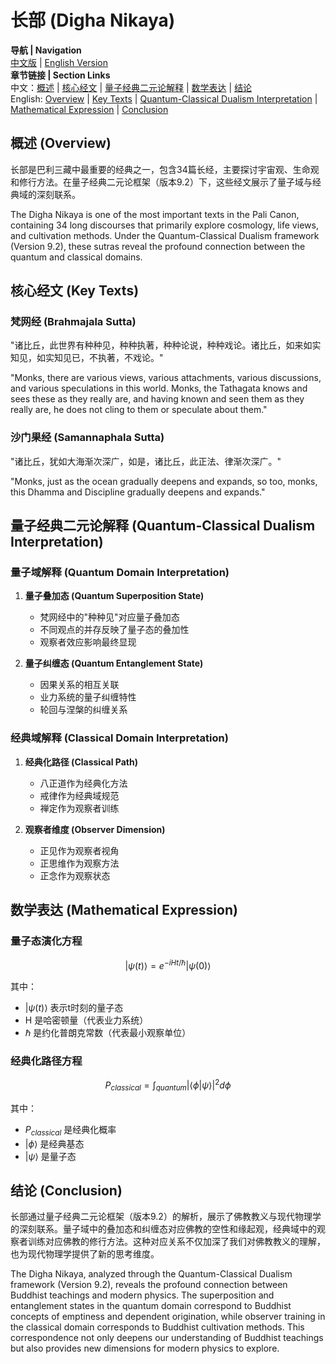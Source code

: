 # 长部 (Digha Nikaya)

**导航 | Navigation**  
[中文版](#长部解析) | [English Version](#digha-nikaya-analysis)  
**章节链接 | Section Links**  
中文：[概述](#概述-overview) | [核心经文](#核心经文-key-texts) | [量子经典二元论解释](#量子经典二元论解释-quantum-classical-dualism-interpretation) | [数学表达](#数学表达-mathematical-expression) | [结论](#结论-conclusion)  
English: [Overview](#概述-overview) | [Key Texts](#核心经文-key-texts) | [Quantum-Classical Dualism Interpretation](#量子经典二元论解释-quantum-classical-dualism-interpretation) | [Mathematical Expression](#数学表达-mathematical-expression) | [Conclusion](#结论-conclusion)

## 概述 (Overview)

长部是巴利三藏中最重要的经典之一，包含34篇长经，主要探讨宇宙观、生命观和修行方法。在量子经典二元论框架（版本9.2）下，这些经文展示了量子域与经典域的深刻联系。

The Digha Nikaya is one of the most important texts in the Pali Canon, containing 34 long discourses that primarily explore cosmology, life views, and cultivation methods. Under the Quantum-Classical Dualism framework (Version 9.2), these sutras reveal the profound connection between the quantum and classical domains.

## 核心经文 (Key Texts)

### 梵网经 (Brahmajala Sutta)
"诸比丘，此世界有种种见，种种执著，种种论说，种种戏论。诸比丘，如来如实知见，如实知见已，不执著，不戏论。"

"Monks, there are various views, various attachments, various discussions, and various speculations in this world. Monks, the Tathagata knows and sees these as they really are, and having known and seen them as they really are, he does not cling to them or speculate about them."

### 沙门果经 (Samannaphala Sutta)
"诸比丘，犹如大海渐次深广，如是，诸比丘，此正法、律渐次深广。"

"Monks, just as the ocean gradually deepens and expands, so too, monks, this Dhamma and Discipline gradually deepens and expands."

## 量子经典二元论解释 (Quantum-Classical Dualism Interpretation)

### 量子域解释 (Quantum Domain Interpretation)
1. **量子叠加态 (Quantum Superposition State)**
   - 梵网经中的"种种见"对应量子叠加态
   - 不同观点的并存反映了量子态的叠加性
   - 观察者效应影响最终显现

2. **量子纠缠态 (Quantum Entanglement State)**
   - 因果关系的相互关联
   - 业力系统的量子纠缠特性
   - 轮回与涅槃的纠缠关系

### 经典域解释 (Classical Domain Interpretation)
1. **经典化路径 (Classical Path)**
   - 八正道作为经典化方法
   - 戒律作为经典域规范
   - 禅定作为观察者训练

2. **观察者维度 (Observer Dimension)**
   - 正见作为观察者视角
   - 正思维作为观察方法
   - 正念作为观察状态

## 数学表达 (Mathematical Expression)

### 量子态演化方程
$$
|\psi(t)\rangle = e^{-iHt/\hbar}|\psi(0)\rangle
$$

其中：
- $|\psi(t)\rangle$ 表示t时刻的量子态
- H 是哈密顿量（代表业力系统）
- $\hbar$ 是约化普朗克常数（代表最小观察单位）

### 经典化路径方程
$$
P_{classical} = \int_{quantum} |\langle \phi|\psi\rangle|^2 d\phi
$$

其中：
- $P_{classical}$ 是经典化概率
- $|\phi\rangle$ 是经典基态
- $|\psi\rangle$ 是量子态

## 结论 (Conclusion)

长部通过量子经典二元论框架（版本9.2）的解析，展示了佛教教义与现代物理学的深刻联系。量子域中的叠加态和纠缠态对应佛教的空性和缘起观，经典域中的观察者训练对应佛教的修行方法。这种对应关系不仅加深了我们对佛教教义的理解，也为现代物理学提供了新的思考维度。

The Digha Nikaya, analyzed through the Quantum-Classical Dualism framework (Version 9.2), reveals the profound connection between Buddhist teachings and modern physics. The superposition and entanglement states in the quantum domain correspond to Buddhist concepts of emptiness and dependent origination, while observer training in the classical domain corresponds to Buddhist cultivation methods. This correspondence not only deepens our understanding of Buddhist teachings but also provides new dimensions for modern physics to explore. 